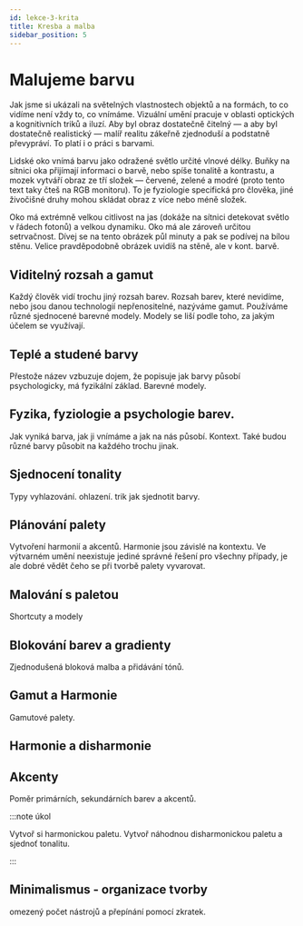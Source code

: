 ```yaml
---
id: lekce-3-krita
title: Kresba a malba
sidebar_position: 5
---
```


# Malujeme barvu
Jak jsme si ukázali na světelných vlastnostech objektů a na formách, to co vidíme není vždy to, co vnímáme. Vizuální umění pracuje v oblasti optických a kognitivních triků a iluzí. Aby byl obraz dostatečně čitelný — a aby byl dostatečně realistický — malíř realitu zákeřně zjednoduší a podstatně převypráví. To platí i o práci s barvami.

Lidské oko vnímá barvu jako odražené světlo určité vlnové délky. Buňky na sítnici oka přijímají informaci o barvě, nebo spíše tonalitě a kontrastu, a mozek vytváří obraz ze tří složek — červené, zelené a modré (proto tento text taky čteš na RGB monitoru). To je fyziologie specifická pro člověka, jiné živočišné druhy mohou skládat obraz z více nebo méně složek.

Oko má extrémně velkou citlivost na jas (dokáže na sítnici detekovat světlo v řádech fotonů) a velkou dynamiku. Oko má ale zároveň určitou setrvačnost.  Dívej se na tento obrázek půl minuty a pak se podívej na bílou stěnu.  Velice pravděpodobně obrázek uvidíš na stěně, ale v kont. barvě.

## Viditelný rozsah a gamut
Každý člověk vidí trochu jiný rozsah barev. Rozsah barev, které nevidíme, nebo jsou danou technologií nepřenositelné, nazýváme gamut.
Používáme různé sjednocené barevné modely. Modely se liší podle toho, za jakým účelem se využívají.    
## Teplé a studené barvy
Přestože název vzbuzuje dojem, že popisuje jak barvy působí psychologicky, má fyzikální základ. Barevné modely.
## Fyzika, fyziologie a psychologie barev.
Jak vyniká barva, jak ji vnímáme a jak na nás působí. Kontext.
Také budou různé barvy působit na každého trochu jinak.

## Sjednocení tonality
Typy vyhlazování. ohlazení. trik jak sjednotit barvy.
## Plánování palety
Vytvoření harmonií a akcentů. Harmonie jsou závislé na kontextu. Ve výtvarném umění neexistuje jediné správné řešení pro všechny případy, je ale dobré vědět čeho se při tvorbě palety vyvarovat.
## Malování s paletou
Shortcuty a modely
## Blokování barev a gradienty
Zjednodušená bloková malba a přidávání tónů.
## Gamut a Harmonie
Gamutové palety.
## Harmonie a disharmonie
## Akcenty
Poměr primárních, sekundárních barev a akcentů.

:::note úkol

Vytvoř si harmonickou paletu. Vytvoř náhodnou disharmonickou paletu a sjednoť tonalitu.

:::

## Minimalismus - organizace tvorby
omezený počet nástrojů a přepínání pomocí zkratek.
